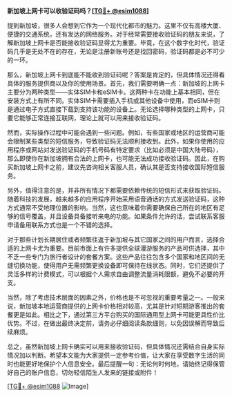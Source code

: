**新加坡上网卡可以收验证码吗？[[TG💪+ @esim1088](https://t.me/s/esim1088)]**

提到新加坡，很多人会想到它作为一个现代化都市的魅力。这里不仅有高楼大厦、便捷的交通系统，还有发达的网络服务。对于经常需要接收验证码的朋友来说，了解新加坡上网卡是否能接收验证码显得尤为重要。毕竟，在这个数字化时代，验证码几乎是无处不在的存在，无论是注册新账号还是找回密码，验证码都是必不可少的一环。

那么，新加坡上网卡到底能不能收到验证码呢？答案是肯定的，但具体情况还得看具体的服务提供商以及你的使用场景。首先，我们需要明确一点：新加坡的上网卡主要分为两种类型——实体SIM卡和eSIM卡。这两种卡在功能上基本相同，但在安装方式上有所不同。实体SIM卡需要插入手机或其他设备中使用，而eSIM卡则是通过电子方式直接下载到支持该功能的设备上。无论选择哪种类型的上网卡，只要它能够正常连接互联网，理论上就可以用来接收验证码。

然而，实际操作过程中可能会遇到一些问题。例如，有些国家或地区的运营商可能会限制某些类型的短信服务，导致验证码无法顺利接收到。此外，如果你使用的应用程序或网站对发送验证码的手机号码有特定要求（比如必须是中国大陆号码），那么即使你在新加坡拥有合法的上网卡，也可能无法成功接收验证码。因此，在购买新加坡上网卡之前，建议先咨询相关客服人员，确认其是否支持接收国际短信服务。

另外，值得注意的是，并非所有情况下都需要依赖传统的短信形式来获取验证码。随着科技的发展，越来越多的应用程序开始采用语音通话的方式发送验证码，这种方式通常不受地理位置的影响。当然，这也意味着你需要确保自己所在的地区有足够的信号覆盖，并且设备具备接听来电的功能。如果条件允许的话，尝试联系客服申请备用联系方式也是一个不错的选择。

对于那些计划长期居住或者频繁往返于新加坡与其它国家之间的用户而言，选择合适的上网卡尤为重要。目前市面上有许多提供全球漫游服务的产品可供选择，其中不乏一些专门为旅行者设计的套餐方案。这些产品往往包含多个国家和地区间的无缝切换功能，使得用户无需频繁更换设备即可保持在线状态。同时，它们还提供了灵活多样的计费模式，可以根据个人需求自由调整流量消耗限额，避免不必要的开支。

当然，除了考虑技术层面的因素之外，价格也是不可忽视的重要考量之一。一般来说，新加坡本地运营商提供的上网卡价格相对较高，尤其是针对短期游客推出的套餐更是如此。相比之下，通过第三方平台购买的国际通用型上网卡可能更具性价比优势。不过，在做出最终决定前，请务必仔细阅读条款细则，以免因误解而导致后续麻烦。

总之，虽然新加坡上网卡确实可以用来接收验证码，但具体情况还需结合自身实际情况加以判断。希望本文能为大家提供一定参考价值，让大家在享受数字生活的同时也能更好地保护个人信息安全。最后提醒一句：无论何时何地，请始终记得保管好自己的账户信息，切勿轻信陌生人发来的链接或附件！

[[TG💪+ @esim1088](https://t.me/s/esim1088) ![Image](https://i.postimg.cc/4NQfJmqS/Snipaste-2025-05-13-00-14-12.png)]
